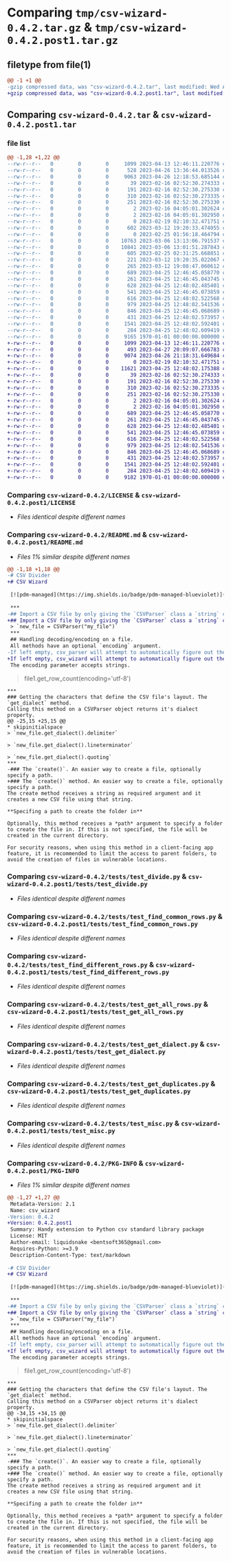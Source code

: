# Comparing `tmp/csv-wizard-0.4.2.tar.gz` & `tmp/csv-wizard-0.4.2.post1.tar.gz`

## filetype from file(1)

```diff
@@ -1 +1 @@
-gzip compressed data, was "csv-wizard-0.4.2.tar", last modified: Wed Apr 26 13:37:01 2023, max compression
+gzip compressed data, was "csv-wizard-0.4.2.post1.tar", last modified: Thu Apr 27 20:09:19 2023, max compression
```

## Comparing `csv-wizard-0.4.2.tar` & `csv-wizard-0.4.2.post1.tar`

### file list

```diff
@@ -1,28 +1,22 @@
--rw-r--r--   0        0        0     1099 2023-04-13 12:46:11.220776 csv-wizard-0.4.2/LICENSE
--rw-r--r--   0        0        0      528 2023-04-26 13:36:44.013526 csv-wizard-0.4.2/pyproject.toml
--rw-r--r--   0        0        0     9063 2023-04-26 12:18:53.685144 csv-wizard-0.4.2/README.md
--rw-r--r--   0        0        0       39 2023-02-16 02:52:30.274333 csv-wizard-0.4.2/tests/.pytest_cache/.gitignore
--rw-r--r--   0        0        0      191 2023-02-16 02:52:30.275330 csv-wizard-0.4.2/tests/.pytest_cache/CACHEDIR.TAG
--rw-r--r--   0        0        0      310 2023-02-16 02:52:30.273335 csv-wizard-0.4.2/tests/.pytest_cache/README.md
--rw-r--r--   0        0        0      251 2023-02-16 02:52:30.275330 csv-wizard-0.4.2/tests/.pytest_cache/v/cache/lastfailed
--rw-r--r--   0        0        0        2 2023-02-16 04:05:01.302624 csv-wizard-0.4.2/tests/.pytest_cache/v/cache/nodeids
--rw-r--r--   0        0        0        2 2023-02-16 04:05:01.302950 csv-wizard-0.4.2/tests/.pytest_cache/v/cache/stepwise
--rw-r--r--   0        0        0        0 2023-02-19 02:10:32.471751 csv-wizard-0.4.2/tests/__init__.py
--rw-r--r--   0        0        0      602 2023-03-12 19:20:33.474055 csv-wizard-0.4.2/tests/blank_rows.csv
--rw-r--r--   0        0        0        0 2023-02-25 01:56:18.464794 csv-wizard-0.4.2/tests/empty.csv
--rw-r--r--   0        0        0    10763 2023-03-06 13:13:06.791537 csv-wizard-0.4.2/tests/everyone 246.csv
--rw-r--r--   0        0        0    10841 2023-03-06 13:01:51.287843 csv-wizard-0.4.2/tests/everyone 248.csv
--rw-r--r--   0        0        0      605 2023-02-25 02:31:25.668851 csv-wizard-0.4.2/tests/has_dups.csv
--rw-r--r--   0        0        0      221 2023-03-12 19:20:35.022067 csv-wizard-0.4.2/tests/small0.csv
--rw-r--r--   0        0        0      265 2023-03-12 19:08:47.060612 csv-wizard-0.4.2/tests/small1.csv
--rw-r--r--   0        0        0      689 2023-04-25 12:46:45.058770 csv-wizard-0.4.2/tests/test_divide.py
--rw-r--r--   0        0        0      261 2023-04-25 12:46:45.043745 csv-wizard-0.4.2/tests/test_encoding.py
--rw-r--r--   0        0        0      628 2023-04-25 12:48:02.485401 csv-wizard-0.4.2/tests/test_find_common_rows.py
--rw-r--r--   0        0        0      541 2023-04-25 12:46:45.073859 csv-wizard-0.4.2/tests/test_find_different_rows.py
--rw-r--r--   0        0        0      616 2023-04-25 12:48:02.522568 csv-wizard-0.4.2/tests/test_get_all_rows.py
--rw-r--r--   0        0        0      979 2023-04-25 12:48:02.541536 csv-wizard-0.4.2/tests/test_get_dialect.py
--rw-r--r--   0        0        0      846 2023-04-25 12:46:45.068689 csv-wizard-0.4.2/tests/test_get_duplicates.py
--rw-r--r--   0        0        0      431 2023-04-25 12:48:02.573957 csv-wizard-0.4.2/tests/test_get_headers.py
--rw-r--r--   0        0        0     1541 2023-04-25 12:48:02.592401 csv-wizard-0.4.2/tests/test_misc.py
--rw-r--r--   0        0        0      284 2023-04-25 12:48:02.609419 csv-wizard-0.4.2/tests/test_slice.py
--rw-r--r--   0        0        0     9165 1970-01-01 00:00:00.000000 csv-wizard-0.4.2/PKG-INFO
+-rw-r--r--   0        0        0     1099 2023-04-13 12:46:11.220776 csv-wizard-0.4.2.post1/LICENSE
+-rw-r--r--   0        0        0      493 2023-04-27 20:09:07.666783 csv-wizard-0.4.2.post1/pyproject.toml
+-rw-r--r--   0        0        0     9074 2023-04-26 21:18:31.649684 csv-wizard-0.4.2.post1/README.md
+-rw-r--r--   0        0        0        0 2023-02-19 02:10:32.471751 csv-wizard-0.4.2.post1/src/csv_wizard/__init__.py
+-rw-r--r--   0        0        0    11621 2023-04-25 12:48:02.175388 csv-wizard-0.4.2.post1/src/csv_wizard/csv_wizard.py
+-rw-r--r--   0        0        0       39 2023-02-16 02:52:30.274333 csv-wizard-0.4.2.post1/tests/.pytest_cache/.gitignore
+-rw-r--r--   0        0        0      191 2023-02-16 02:52:30.275330 csv-wizard-0.4.2.post1/tests/.pytest_cache/CACHEDIR.TAG
+-rw-r--r--   0        0        0      310 2023-02-16 02:52:30.273335 csv-wizard-0.4.2.post1/tests/.pytest_cache/README.md
+-rw-r--r--   0        0        0      251 2023-02-16 02:52:30.275330 csv-wizard-0.4.2.post1/tests/.pytest_cache/v/cache/lastfailed
+-rw-r--r--   0        0        0        2 2023-02-16 04:05:01.302624 csv-wizard-0.4.2.post1/tests/.pytest_cache/v/cache/nodeids
+-rw-r--r--   0        0        0        2 2023-02-16 04:05:01.302950 csv-wizard-0.4.2.post1/tests/.pytest_cache/v/cache/stepwise
+-rw-r--r--   0        0        0      689 2023-04-25 12:46:45.058770 csv-wizard-0.4.2.post1/tests/test_divide.py
+-rw-r--r--   0        0        0      261 2023-04-25 12:46:45.043745 csv-wizard-0.4.2.post1/tests/test_encoding.py
+-rw-r--r--   0        0        0      628 2023-04-25 12:48:02.485401 csv-wizard-0.4.2.post1/tests/test_find_common_rows.py
+-rw-r--r--   0        0        0      541 2023-04-25 12:46:45.073859 csv-wizard-0.4.2.post1/tests/test_find_different_rows.py
+-rw-r--r--   0        0        0      616 2023-04-25 12:48:02.522568 csv-wizard-0.4.2.post1/tests/test_get_all_rows.py
+-rw-r--r--   0        0        0      979 2023-04-25 12:48:02.541536 csv-wizard-0.4.2.post1/tests/test_get_dialect.py
+-rw-r--r--   0        0        0      846 2023-04-25 12:46:45.068689 csv-wizard-0.4.2.post1/tests/test_get_duplicates.py
+-rw-r--r--   0        0        0      431 2023-04-25 12:48:02.573957 csv-wizard-0.4.2.post1/tests/test_get_headers.py
+-rw-r--r--   0        0        0     1541 2023-04-25 12:48:02.592401 csv-wizard-0.4.2.post1/tests/test_misc.py
+-rw-r--r--   0        0        0      284 2023-04-25 12:48:02.609419 csv-wizard-0.4.2.post1/tests/test_slice.py
+-rw-r--r--   0        0        0     9182 1970-01-01 00:00:00.000000 csv-wizard-0.4.2.post1/PKG-INFO
```

### Comparing `csv-wizard-0.4.2/LICENSE` & `csv-wizard-0.4.2.post1/LICENSE`

 * *Files identical despite different names*

### Comparing `csv-wizard-0.4.2/README.md` & `csv-wizard-0.4.2.post1/README.md`

 * *Files 1% similar despite different names*

```diff
@@ -1,18 +1,18 @@
-# CSV Divider
+# CSV Wizard
 
 [![pdm-managed](https://img.shields.io/badge/pdm-managed-blueviolet)](https://pdm.fming.dev)
 
 ***
-## Import a CSV file by only giving the `CSVParser` class a `string` containing the full name of the file without the *.csv* part.
+## Import a CSV file by only giving the `CSVParser` class a `string` containing the full name of the file without the *.csv* extension.
 > `new_file = CSVParser("my_file")`
 ***
 ## Handling decoding/encoding on a file.
 All methods have an optional `encoding` argument.
-If left empty, csv_parser will attempt to automatically figure out the encoding, however, if a `UnicodeDecodeError` or `UnicodeEncodeError` error are raised, the encoding should be specified manually. 
+If left empty, csv_wizard will attempt to automatically figure out the encoding, however, if a `UnicodeDecodeError` or `UnicodeEncodeError` error are raised, the encoding should be specified manually. 
 The encoding parameter accepts strings.
 ```
 > file1.get_row_count(encoding='utf-8') 
 ```
 ***
 ### Getting the characters that define the CSV file's layout. The `get_dialect` method.
 Calling this method on a CSVParser object returns it's dialect property.
@@ -25,15 +25,15 @@
 * skipinitialspace
 > `new_file.get_dialect().delimiter`
 
 > `new_file.get_dialect().lineterminator`
 
 > `new_file.get_dialect().quoting`
 ***
-### The `create()`. An easier way to create a file, optionally specify a path.
+### The `create()` method. An easier way to create a file, optionally specify a path.
 The create method receives a string as required argument and it creates a new CSV file using that string. 
 
 **Specifing a path to create the folder in**
 
 Optionally, this method receives a *path* argument to specify a folder to create the file in. If this is not specified, the file will be created in the current directory.
 
 For security reasons, when using this method in a client-facing app feature, it is recommended to limit the access to parent folders, to avoid the creation of files in vulnerable locations.
```

### Comparing `csv-wizard-0.4.2/tests/test_divide.py` & `csv-wizard-0.4.2.post1/tests/test_divide.py`

 * *Files identical despite different names*

### Comparing `csv-wizard-0.4.2/tests/test_find_common_rows.py` & `csv-wizard-0.4.2.post1/tests/test_find_common_rows.py`

 * *Files identical despite different names*

### Comparing `csv-wizard-0.4.2/tests/test_find_different_rows.py` & `csv-wizard-0.4.2.post1/tests/test_find_different_rows.py`

 * *Files identical despite different names*

### Comparing `csv-wizard-0.4.2/tests/test_get_all_rows.py` & `csv-wizard-0.4.2.post1/tests/test_get_all_rows.py`

 * *Files identical despite different names*

### Comparing `csv-wizard-0.4.2/tests/test_get_dialect.py` & `csv-wizard-0.4.2.post1/tests/test_get_dialect.py`

 * *Files identical despite different names*

### Comparing `csv-wizard-0.4.2/tests/test_get_duplicates.py` & `csv-wizard-0.4.2.post1/tests/test_get_duplicates.py`

 * *Files identical despite different names*

### Comparing `csv-wizard-0.4.2/tests/test_misc.py` & `csv-wizard-0.4.2.post1/tests/test_misc.py`

 * *Files identical despite different names*

### Comparing `csv-wizard-0.4.2/PKG-INFO` & `csv-wizard-0.4.2.post1/PKG-INFO`

 * *Files 1% similar despite different names*

```diff
@@ -1,27 +1,27 @@
 Metadata-Version: 2.1
 Name: csv_wizard
-Version: 0.4.2
+Version: 0.4.2.post1
 Summary: Handy extension to Python csv standard library package
 License: MIT
 Author-email: liquidsnake <bentsoft365@gmail.com>
 Requires-Python: >=3.9
 Description-Content-Type: text/markdown
 
-# CSV Divider
+# CSV Wizard
 
 [![pdm-managed](https://img.shields.io/badge/pdm-managed-blueviolet)](https://pdm.fming.dev)
 
 ***
-## Import a CSV file by only giving the `CSVParser` class a `string` containing the full name of the file without the *.csv* part.
+## Import a CSV file by only giving the `CSVParser` class a `string` containing the full name of the file without the *.csv* extension.
 > `new_file = CSVParser("my_file")`
 ***
 ## Handling decoding/encoding on a file.
 All methods have an optional `encoding` argument.
-If left empty, csv_parser will attempt to automatically figure out the encoding, however, if a `UnicodeDecodeError` or `UnicodeEncodeError` error are raised, the encoding should be specified manually. 
+If left empty, csv_wizard will attempt to automatically figure out the encoding, however, if a `UnicodeDecodeError` or `UnicodeEncodeError` error are raised, the encoding should be specified manually. 
 The encoding parameter accepts strings.
 ```
 > file1.get_row_count(encoding='utf-8') 
 ```
 ***
 ### Getting the characters that define the CSV file's layout. The `get_dialect` method.
 Calling this method on a CSVParser object returns it's dialect property.
@@ -34,15 +34,15 @@
 * skipinitialspace
 > `new_file.get_dialect().delimiter`
 
 > `new_file.get_dialect().lineterminator`
 
 > `new_file.get_dialect().quoting`
 ***
-### The `create()`. An easier way to create a file, optionally specify a path.
+### The `create()` method. An easier way to create a file, optionally specify a path.
 The create method receives a string as required argument and it creates a new CSV file using that string. 
 
 **Specifing a path to create the folder in**
 
 Optionally, this method receives a *path* argument to specify a folder to create the file in. If this is not specified, the file will be created in the current directory.
 
 For security reasons, when using this method in a client-facing app feature, it is recommended to limit the access to parent folders, to avoid the creation of files in vulnerable locations.
```

